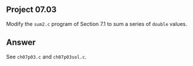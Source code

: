 ## Project 07.03
Modify the ```sum2.c``` program of Section 7.1 to sum a series of ```double``` values.

## Answer
See ```ch07p03.c``` and ```ch07p03sol.c```.
